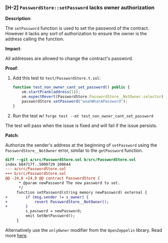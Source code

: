 ### [H-2] `PasswordStore::setPassword` lacks owner authorization

**Description**:

The `setPassword` function is used to set the password of the contract. However it lacks any sort of authorization to ensure the owner is the address calling the function.

**Impact**:

All addresses are allowed to change the contract's password.

**Proof**:

1. Add this test to `test/PasswordStore.t.sol`:
	```javascript
	function test_non_owner_cant_set_password() public {
		vm.startPrank(address(1));
		vm.expectRevert(PasswordStore.PasswordStore__NotOwner.selector);
		passwordStore.setPassword("woahWhatAPassword");
	}
	```
2. Run the test w/ `forge test --mt test_non_owner_cant_set_password`

The test will pass when the issue is fixed and will fail if the issue persists.

**Patch**:

Authorize the sender's address at the beginning of `setPassword` using the `PasswordStore__NotOwner` error, similar to the `getPassword` function.

```diff
diff --git a/src/PasswordStore.sol b/src/PasswordStore.sol
index b84717f..5000729 100644
--- a/src/PasswordStore.sol
+++ b/src/PasswordStore.sol
@@ -24,6 +24,9 @@ contract PasswordStore {
      * @param newPassword The new password to set.
      */
     function setPassword(string memory newPassword) external {
+        if (msg.sender != s_owner) {
+            revert PasswordStore__NotOwner();
+        }
         s_password = newPassword;
         emit SetNetPassword();
     }
```

Alternatively use the `onlyOwner` modifier from the `OpenZeppelin` library. Read more [here](https://docs.openzeppelin.com/contracts/2.x/api/ownership).
